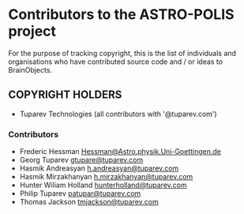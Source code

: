 # Contributors to the ASTRO-POLIS project

For the purpose of tracking copyright, this is the list of individuals and
organisations who have contributed source code and / or ideas to BrainObjects.


## COPYRIGHT HOLDERS

- Tuparev Technologies (all contributors with '@tuparev.com')

### Contributors

- Frederic Hessman <Hessman@Astro.physik.Uni-Goettingen.de>
- Georg Tuparev <gtupare@tuparev.com>
- Hasmik Andreasyan <h.andreasyan@tuparev.com>
- Hasmik Mirzakhanyan <h.mirzakhanyan@tuparev.com>
- Hunter Wiliam Holland <hunterholland@tuparev.com>
- Philip Tuparev <patupar@tuparev.com>
- Thomas Jackson <tmjackson@tuparev.com>
